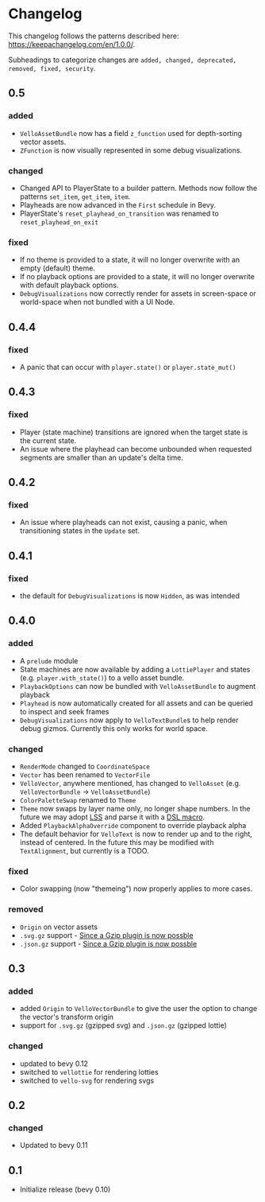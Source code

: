 # Changelog

This changelog follows the patterns described here: <https://keepachangelog.com/en/1.0.0/>.

Subheadings to categorize changes are `added, changed, deprecated, removed, fixed, security`.

## 0.5

### added

- `VelloAssetBundle` now has a field `z_function` used for depth-sorting vector assets.
- `ZFunction` is now visually represented in some debug visualizations.

### changed

- Changed API to PlayerState to a builder pattern. Methods now follow the patterns `set_item`, `get_item`, `item`.
- Playheads are now advanced in the `First` schedule in Bevy.
- PlayerState's `reset_playhead_on_transition` was renamed to `reset_playhead_on_exit`

### fixed

- If no theme is provided to a state, it will no longer overwrite with an empty (default) theme.
- If no playback options are provided to a state, it will no longer overwrite with default playback options.
- `DebugVisualizations` now correctly render for assets in screen-space or world-space when not bundled with a UI Node.

## 0.4.4

### fixed

- A panic that can occur with `player.state()` or `player.state_mut()`

## 0.4.3

### fixed

- Player (state machine) transitions are ignored when the target state is the current state.
- An issue where the playhead can become unbounded when requested segments are smaller than an update's delta time.

## 0.4.2

### fixed

- An issue where playheads can not exist, causing a panic, when transitioning states in the `Update` set.

## 0.4.1

### fixed

- the default for `DebugVisualizations` is now `Hidden`, as was intended

## 0.4.0

### added

- A `prelude` module
- State machines are now available by adding a `LottiePlayer` and states (e.g. `player.with_state()`) to a vello asset bundle.
- `PlaybackOptions` can now be bundled with `VelloAssetBundle` to augment playback
- `Playhead` is now automatically created for all assets and can be queried to inspect and seek frames
- `DebugVisualizations` now apply to `VelloTextBundle`s to help render debug gizmos. Currently this only works for world space.

### changed

- `RenderMode` changed to `CoordinateSpace`
- `Vector` has been renamed to `VectorFile`
- `VelloVector`, anywhere mentioned, has changed to `VelloAsset` (e.g. `VelloVectorBundle` -> `VelloAssetBundle`)
- `ColorPaletteSwap` renamed to `Theme`
- `Theme` now swaps by layer name only, no longer shape numbers. In the future we may adopt [LSS](https://github.com/LottieFiles/lottie-styler/blob/main/apps/docs/docs/intro.md) and parse it with a [DSL macro](https://doc.rust-lang.org/rust-by-example/macros/dsl.html).
- Added `PlaybackAlphaOverride` component to override playback alpha
- The default behavior for `VelloText` is now to render up and to the right, instead of centered. In the future this may be modified with `TextAlignment`, but currently is a TODO.

### fixed

- Color swapping (now "themeing") now properly applies to more cases.

### removed

- `Origin` on vector assets
- `.svg.gz` support - [Since a Gzip plugin is now possble](https://github.com/bevyengine/bevy/issues/10518)
- `.json.gz` support - [Since a Gzip plugin is now possble](https://github.com/bevyengine/bevy/issues/10518)

## 0.3

### added

- added `Origin` to `VelloVectorBundle` to give the user the option to change the vector's transform origin
- support for `.svg.gz` (gzipped svg) and `.json.gz` (gzipped lottie)

### changed

- updated to bevy 0.12
- switched to `vellottie` for rendering lotties
- switched to `vello-svg` for rendering svgs

## 0.2

### changed

- Updated to bevy 0.11

## 0.1

- Initialize release (bevy 0.10)
